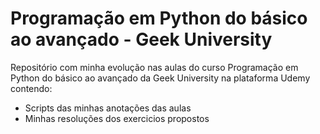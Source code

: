 # Programação em Python do básico ao avançado - Geek University

Repositório com minha evolução nas aulas do curso Programação em Python do básico ao avançado da Geek University na plataforma Udemy contendo:
 - Scripts das minhas anotações das aulas
 - Minhas resoluções dos exercicios propostos
